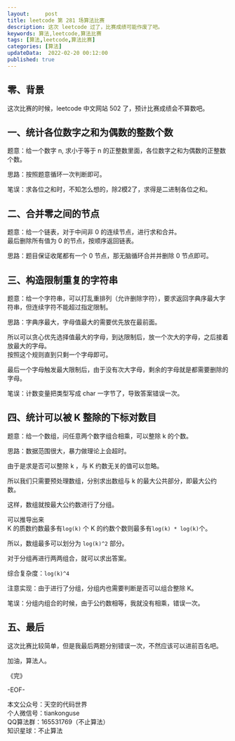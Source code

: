 ```yaml
---   
layout:     post  
title: leetcode 第 281 场算法比赛  
description: 这次 leetcode 过了，比赛成绩可能作废了吧。       
keywords: 算法,leetcode,算法比赛  
tags: [算法,leetcode,算法比赛]    
categories: [算法]  
updateData:  2022-02-20 00:12:00  
published: true  
---  
```



## 零、背景  


这次比赛的时候，leetcode 中文网站 502 了，预计比赛成绩会不算数吧。  



## 一、统计各位数字之和为偶数的整数个数  


题意：给一个数字 n, 求小于等于 n 的正整数里面，各位数字之和为偶数的正整数个数。  


思路：按照题意循环一次判断即可。  


笔误：求各位之和时，不知怎么想的，除2模2了，求得是二进制各位之和。  


## 二、合并零之间的节点  


题意：给一个链表，对于中间非 0 的连续节点，进行求和合并。  
最后删除所有值为 0 的节点，按顺序返回链表。   


思路：题目保证收尾都有一个 0 节点，那无脑循环合并并删除 0 节点即可。  


## 三、构造限制重复的字符串  


题意：给一个字符串，可以打乱重排列（允许删除字符），要求返回字典序最大字符串，但连续字符不能超过指定限制。  


思路：字典序最大，字母值最大的需要优先放在最前面。  


所以可以贪心优先选择值最大的字母，到达限制后，放一个次大的字母，之后接着放最大的字母。  
按照这个规则直到只剩一个字母即可。  


最后一个字母触发最大限制后，由于没有次大字母，剩余的字母就是都需要删除的字母。  


笔误：计数变量把类型写成 char 一字节了，导致答案错误一次。  


## 四、统计可以被 K 整除的下标对数目  


题意：给一个数组，问任意两个数字组合相乘，可以整除 k 的个数。  


思路：数据范围很大，暴力做理论上会超时。  


由于是求是否可以整除 k ，与 K 约数无关的值可以忽略。  


所以我们只需要预处理数组，分别求出数组与 k 的最大公共部分，即最大公约数。  


这样，数组就按最大公约数进行了分组。  


可以推导出来  
K 的质数约数最多有`log(k)` 个
K 的约数个数则最多有`log(k) * log(k)`个。  


所以，数组最多可以划分为 `log(k)^2` 部分。  


对于分组再进行两两组合，就可以求出答案。  


综合复杂度：`log(k)^4`  


注意实现：由于进行了分组，分组内也需要判断是否可以组合整除 K。  


笔误：分组内组合的时候，由于公约数相等，我就没有相乘，错误一次。  


## 五、最后


这次比赛比较简单，但是我最后两题分别错误一次，不然应该可以进前百名吧。  




加油，算法人。  


《完》  


-EOF-  



本文公众号：天空的代码世界  
个人微信号：tiankonguse  
QQ算法群：165531769（不止算法）  
知识星球：不止算法  

